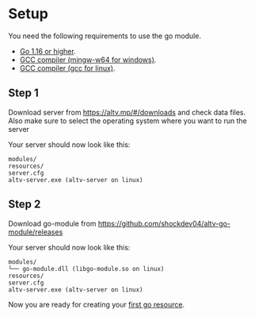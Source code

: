 # Setup
You need the following requirements to use the go module.

* [Go 1.16 or higher](https://golang.org/dl/).
* [GCC compiler (mingw-w64 for windows)](https://www.mingw-w64.org/).
* [GCC compiler (gcc for linux)](https://gcc.gnu.org/).

## Step 1

Download server from https://altv.mp/#/downloads and check data files. Also make sure to select the operating system where you want to run the server

Your server should now look like this:

```
modules/
resources/
server.cfg
altv-server.exe (altv-server on linux)
```

## Step 2

Download go-module from https://github.com/shockdev04/altv-go-module/releases

Your server should now look like this:

```
modules/
└── go-module.dll (libgo-module.so on linux)
resources/
server.cfg
altv-server.exe (altv-server on linux)
```

Now you are ready for creating your [first go resource](create-resource.md).